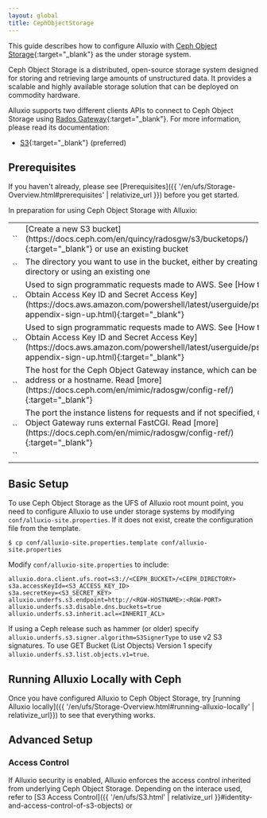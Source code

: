 ```yaml
---
layout: global
title: CephObjectStorage
---
```



This guide describes how to configure Alluxio with [Ceph Object Storage](https://ceph.com/en/discover/technology/#object){:target="_blank"} as the under storage system. 

Ceph Object Storage is a distributed, open-source storage system designed for storing and retrieving large amounts of unstructured data. It provides a scalable and highly available storage solution that can be deployed on commodity hardware.

Alluxio supports two different clients APIs to connect to Ceph Object Storage using [Rados Gateway](http://docs.ceph.com/docs/master/radosgw/){:target="_blank"}. For more information, please read its documentation:
- [S3](https://docs.ceph.com/en/latest/radosgw/s3/){:target="_blank"} (preferred)

## Prerequisites

If you haven't already, please see [Prerequisites]({{ '/en/ufs/Storage-Overview.html#prerequisites' | relativize_url }}) before you get started.

In preparation for using Ceph Object Storage with Alluxio:

<table class="table table-striped">
    <tr>
        <td markdown="span" style="width:30%">`<CEPH_BUCKET>`</td>
        <td markdown="span">[Create a new S3 bucket](https://docs.ceph.com/en/quincy/radosgw/s3/bucketops/){:target="_blank"} or use an existing bucket</td>
    </tr>
    <tr>
        <td markdown="span" style="width:30%">`<CEPH_DIRECTORY>`</td>
        <td markdown="span">The directory you want to use in the bucket, either by creating a new directory or using an existing one</td>
    </tr>
    <tr>
        <td markdown="span" style="width:30%">`<S3_ACCESS_KEY_ID>`</td>
        <td markdown="span">Used to sign programmatic requests made to AWS. See [How to Obtain Access Key ID and Secret Access Key](https://docs.aws.amazon.com/powershell/latest/userguide/pstools-appendix-sign-up.html){:target="_blank"}</td>
    </tr>
    <tr>
        <td markdown="span" style="width:30%">`<S3_SECRET_KEY>`</td>
        <td markdown="span">Used to sign programmatic requests made to AWS. See [How to Obtain Access Key ID and Secret Access Key](https://docs.aws.amazon.com/powershell/latest/userguide/pstools-appendix-sign-up.html){:target="_blank"}</td>
    </tr>
    <tr>
        <td markdown="span" style="width:30%">`<RGW_HOSTNAME>`</td>
        <td markdown="span">The host for the Ceph Object Gateway instance, which can be an IP address or a hostname. Read [more](https://docs.ceph.com/en/mimic/radosgw/config-ref/){:target="_blank"}</td>
    </tr>
    <tr>
        <td markdown="span" style="width:30%">`<RGW_PORT>`</td>
        <td markdown="span">The port the instance listens for requests and if not specified, Ceph Object Gateway runs external FastCGI. Read [more](https://docs.ceph.com/en/mimic/radosgw/config-ref/){:target="_blank"}</td>
    </tr>
    <tr>
        <td markdown="span" style="width:30%">`<INHERIT_ACL>`</td>
        <td markdown="span"></td>
    </tr>
</table>


## Basic Setup

To use Ceph Object Storage as the UFS of Alluxio root mount point, you need to configure Alluxio to use under storage systems by modifying `conf/alluxio-site.properties`. If it does not exist, create the configuration file from the template.

```shell
$ cp conf/alluxio-site.properties.template conf/alluxio-site.properties
```

Modify `conf/alluxio-site.properties` to include:

```properties
alluxio.dora.client.ufs.root=s3://<CEPH_BUCKET>/<CEPH_DIRECTORY>
s3a.accessKeyId=<S3_ACCESS_KEY_ID>
s3a.secretKey=<S3_SECRET_KEY>
alluxio.underfs.s3.endpoint=http://<RGW-HOSTNAME>:<RGW-PORT>
alluxio.underfs.s3.disable.dns.buckets=true
alluxio.underfs.s3.inherit.acl=<INHERIT_ACL>
```

If using a Ceph release such as hammer (or older) specify `alluxio.underfs.s3.signer.algorithm=S3SignerType`
to use v2 S3 signatures. To use GET Bucket (List Objects) Version 1 specify
`alluxio.underfs.s3.list.objects.v1=true`.

## Running Alluxio Locally with Ceph

Once you have configured Alluxio to Ceph Object Storage, try [running Alluxio locally]({{ '/en/ufs/Storage-Overview.html#running-alluxio-locally' | relativize_url}}) to see that everything works.

## Advanced Setup

### Access Control

If Alluxio security is enabled, Alluxio enforces the access control inherited from underlying Ceph
Object Storage. Depending on the interace used, refer to
[S3 Access Control]({{ '/en/ufs/S3.html' | relativize_url }}#identity-and-access-control-of-s3-objects) or
